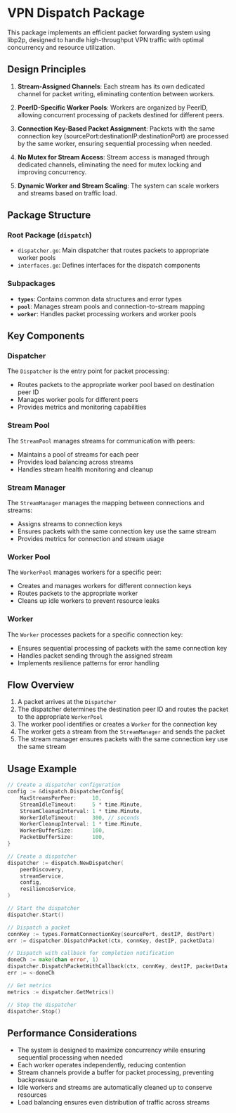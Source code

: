 # VPN Dispatch Package

This package implements an efficient packet forwarding system using libp2p, designed to handle high-throughput VPN traffic with optimal concurrency and resource utilization.

## Design Principles

1. **Stream-Assigned Channels**: Each stream has its own dedicated channel for packet writing, eliminating contention between workers.

2. **PeerID-Specific Worker Pools**: Workers are organized by PeerID, allowing concurrent processing of packets destined for different peers.

3. **Connection Key-Based Packet Assignment**: Packets with the same connection key (sourcePort:destinationIP:destinationPort) are processed by the same worker, ensuring sequential processing when needed.

4. **No Mutex for Stream Access**: Stream access is managed through dedicated channels, eliminating the need for mutex locking and improving concurrency.

5. **Dynamic Worker and Stream Scaling**: The system can scale workers and streams based on traffic load.

## Package Structure

### Root Package (`dispatch`)

- `dispatcher.go`: Main dispatcher that routes packets to appropriate worker pools
- `interfaces.go`: Defines interfaces for the dispatch components

### Subpackages

- **`types`**: Contains common data structures and error types
- **`pool`**: Manages stream pools and connection-to-stream mapping
- **`worker`**: Handles packet processing workers and worker pools

## Key Components

### Dispatcher

The `Dispatcher` is the entry point for packet processing:

- Routes packets to the appropriate worker pool based on destination peer ID
- Manages worker pools for different peers
- Provides metrics and monitoring capabilities

### Stream Pool

The `StreamPool` manages streams for communication with peers:

- Maintains a pool of streams for each peer
- Provides load balancing across streams
- Handles stream health monitoring and cleanup

### Stream Manager

The `StreamManager` manages the mapping between connections and streams:

- Assigns streams to connection keys
- Ensures packets with the same connection key use the same stream
- Provides metrics for connection and stream usage

### Worker Pool

The `WorkerPool` manages workers for a specific peer:

- Creates and manages workers for different connection keys
- Routes packets to the appropriate worker
- Cleans up idle workers to prevent resource leaks

### Worker

The `Worker` processes packets for a specific connection key:

- Ensures sequential processing of packets with the same connection key
- Handles packet sending through the assigned stream
- Implements resilience patterns for error handling

## Flow Overview

1. A packet arrives at the `Dispatcher`
2. The dispatcher determines the destination peer ID and routes the packet to the appropriate `WorkerPool`
3. The worker pool identifies or creates a `Worker` for the connection key
4. The worker gets a stream from the `StreamManager` and sends the packet
5. The stream manager ensures packets with the same connection key use the same stream

## Usage Example

```go
// Create a dispatcher configuration
config := &dispatch.DispatcherConfig{
    MaxStreamsPerPeer:     10,
    StreamIdleTimeout:     5 * time.Minute,
    StreamCleanupInterval: 1 * time.Minute,
    WorkerIdleTimeout:     300, // seconds
    WorkerCleanupInterval: 1 * time.Minute,
    WorkerBufferSize:      100,
    PacketBufferSize:      100,
}

// Create a dispatcher
dispatcher := dispatch.NewDispatcher(
    peerDiscovery,
    streamService,
    config,
    resilienceService,
)

// Start the dispatcher
dispatcher.Start()

// Dispatch a packet
connKey := types.FormatConnectionKey(sourcePort, destIP, destPort)
err := dispatcher.DispatchPacket(ctx, connKey, destIP, packetData)

// Dispatch with callback for completion notification
doneCh := make(chan error, 1)
dispatcher.DispatchPacketWithCallback(ctx, connKey, destIP, packetData, doneCh)
err := <-doneCh

// Get metrics
metrics := dispatcher.GetMetrics()

// Stop the dispatcher
dispatcher.Stop()
```

## Performance Considerations

- The system is designed to maximize concurrency while ensuring sequential processing when needed
- Each worker operates independently, reducing contention
- Stream channels provide a buffer for packet processing, preventing backpressure
- Idle workers and streams are automatically cleaned up to conserve resources
- Load balancing ensures even distribution of traffic across streams
